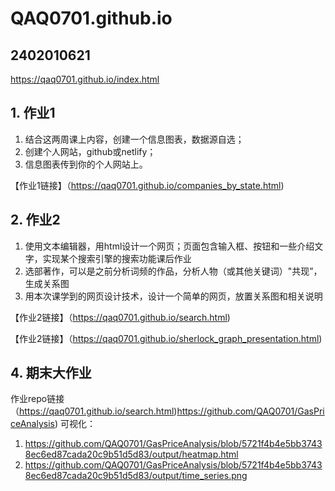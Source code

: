 # QAQ0701.github.io
## 2402010621 

https://qaq0701.github.io/index.html
## 1. 作业1
1. 结合这两周课上内容，创建一个信息图表，数据源自选；
2.  创建个人网站，github或netlify；
3.   信息图表传到你的个人网站上。

【作业1链接】（https://qaq0701.github.io/companies_by_state.html)

## 2. 作业2
1. 使用文本编辑器，用html设计一个网页；页面包含输入框、按钮和一些介绍文字，实现某个搜索引擎的搜索功能课后作业
2. 选部著作，可以是之前分析词频的作品，分析人物（或其他关键词）"共现”，生成关系图
3. 用本次课学到的网页设计技术，设计一个简单的网页，放置关系图和相关说明

【作业2链接】（https://qaq0701.github.io/search.html)

【作业2链接】（https://qaq0701.github.io/sherlock_graph_presentation.html)

## 4. 期末大作业
作业repo链接（https://qaq0701.github.io/search.html)https://github.com/QAQ0701/GasPriceAnalysis)
可视化：

1. https://github.com/QAQ0701/GasPriceAnalysis/blob/5721f4b4e5bb37438ec6ed87cada20c9b51d5d83/output/heatmap.html
2. https://github.com/QAQ0701/GasPriceAnalysis/blob/5721f4b4e5bb37438ec6ed87cada20c9b51d5d83/output/time_series.png

